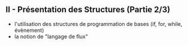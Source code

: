 <h2 dir="auto" id="h_4774480761351655104528452"><strong>II - Pr&eacute;sentation des Structures&nbsp;(Partie 2/3)</strong></h2>

<ul dir="auto">
<li>l'utilisation des structures de programmation de bases (if, for, while, &eacute;v&egrave;nement)</li>
<li>la notion de "langage de flux"</li>
</ul>
